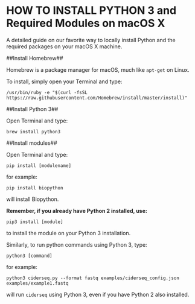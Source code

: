 # HOW TO INSTALL PYTHON 3 and Required Modules on macOS X

A detailed guide on our favorite way to locally install Python and the required packages on your macOS X machine. 

##Install Homebrew##

Homebrew is a package manager for macOS, much like `apt-get` on Linux.

To install, simply open your Terminal and type:
```
/usr/bin/ruby -e "$(curl -fsSL https://raw.githubusercontent.com/Homebrew/install/master/install)"
```

##Install Python 3##

Open Terminal and type:

```
brew install python3
```

##Install modules##

Open Terminal and type:

```
pip install [modulename]
```

for example:

```
pip install biopython
```

will install Biopython.


**Remember, if you already have Python 2 installed, use:**

```
pip3 install [module]
```

to install the module on your Python 3 installation. 

Similarly, to run python commands using Python 3, type:

```
python3 [command]
```

for example:

```
python3 ciderseq.py --format fastq examples/ciderseq_config.json examples/example1.fastq
```

will run `ciderseq` using Python 3, even if you have Python 2 also installed. 
